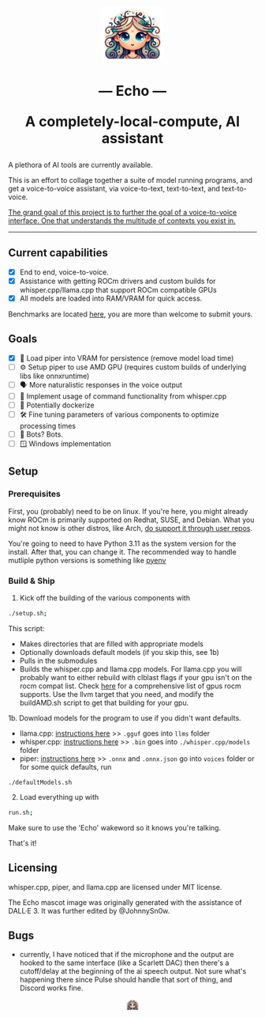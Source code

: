 <p align="center">
  <img height=auto width=25% src="https://github.com/JohnnySn0w/Echo/blob/master/mascot_images/Echo.png" alt="Emoji Oread, Echo"/>
</p>

<div height=auto width=2em>
  <h1 align="center">— Echo —<p>A completely-local-compute, AI assistant</p></h1>
</div>

A plethora of AI tools are currently available.

This is an effort to collage together a suite of model running programs, and get a voice-to-voice assistant, via voice-to-text, text-to-text, and text-to-voice.

[The grand goal of this project is to further the goal of a voice-to-voice interface. One that understands the multitude of contexts you exist in.](https://winter.snowis.me/the-echo-project/)

---
## Current capabilities
- [x] End to end, voice-to-voice.
- [x] Assistance with getting ROCm drivers and custom builds for whisper.cpp/llama.cpp that support ROCm compatible GPUs
- [x] All models are loaded into RAM/VRAM for quick access.

Benchmarks are located [here](https://github.com/JohnnySn0w/Echo/blob/master/benchmarks), you are more than welcome to submit yours.

## Goals
- [x] 🏃 Load piper into VRAM for persistence (remove model load time)
- [ ] ⚙️ Setup piper to use AMD GPU (requires custom builds of underlying libs like onnxruntime)
- [ ] 🗣️ More naturalistic responses in the voice output
- [ ] 📝 Implement usage of command functionality from whisper.cpp
- [ ] 💾 Potentially dockerize
- [ ] 🛠️ Fine tuning parameters of various components to optimize processing times
- [ ] 🤖 Bots? Bots.
- [ ] 🪟 Windows implementation

## Setup

### Prerequisites
First, you (probably) need to be on linux. If you're here, you might already know ROCm is primarily supported on Redhat, SUSE, and Debian. What you might not know is other distros, like Arch, [do support it through user repos](https://github.com/rocm-arch/rocm-arch).

You're going to need to have Python 3.11 as the system version for the install. After that, you can change it. The recommended way to handle mutliple python versions is something like [pyenv](https://github.com/pyenv/pyenv)


### Build & Ship
1. Kick off the building of the various components with
```sh
./setup.sh;
```
This script:
- Makes directories that are filled with appropriate models
- Optionally downloads default models (if you skip this, see 1b)
- Pulls in the submodules
- Builds the whisper.cpp and llama.cpp models. For llama.cpp you will probably want to either rebuild with clblast flags if your gpu isn't on the rocm compat list. Check [here](https://docs.amd.com/en/docs-5.4.3/release/gpu_os_support.html#gpu-support-table) for a comprehensive list of gpus rocm supports. Use the llvm target that you need, and modify the buildAMD.sh script to get that building for your gpu.


1b. Download models for the program to use if you didn't want defaults.
  - llama.cpp: [instructions here](https://github.com/ggerganov/llama.cpp/blob/master/README.md#obtaining-and-using-the-facebook-llama-2-model) >> `.gguf` goes into `llms` folder
  - whisper.cpp: [instructions here](https://github.com/ggerganov/whisper.cpp/blob/master/models/README.md) >> `.bin` goes into `./whisper.cpp/models` folder
  - piper: [instructions here](https://github.com/rhasspy/piper/blob/master/README.md#usage) >> `.onnx` and `.onnx.json` go into `voices` folder
or for some quick defaults, run
```
./defaultModels.sh
```

2. Load everything up with
```sh
run.sh;
```

Make sure to use the 'Echo' wakeword so it knows you're talking.

That's it!

## Licensing
whisper.cpp, piper, and llama.cpp are licensed under MIT license.

The Echo mascot image was originally generated with the assistance of DALL·E 3. It was further edited by @JohnnySn0w.


## Bugs
- currently, I have noticed that if the microphone and the output are hooked to the same interface (like a Scarlett DAC) then there's a cutoff/delay at the beginning of the ai speech output. Not sure what's happening there since Pulse should handle that sort of thing, and Discord works fine.

<p align="center">
  <img height=auto width=5% src="https://github.com/JohnnySn0w/Echo/blob/master/mascot_images/Echo.png" alt="Emoji Oread, Echo"/>
</p>
